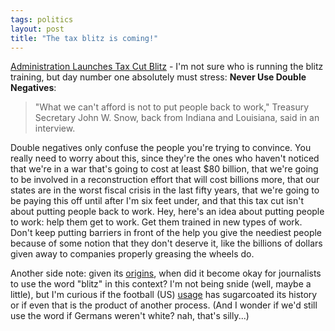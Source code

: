 ```yaml
---
tags: politics
layout: post
title: "The tax blitz is coming!"
---
```




<a href="http://www.washingtonpost.com/wp-dyn/articles/A53486-2003Apr18.html">Administration Launches Tax Cut Blitz</a> - I'm not sure who is running the blitz training, but day number one absolutely must stress: <b>Never Use Double Negatives</b>:

<blockquote>"What we can't afford is not to put people back to work," Treasury Secretary John W. Snow, back from Indiana and Louisiana, said in an interview.</blockquote>

<p>Double negatives only confuse the people you're trying to convince. You really need to worry about this, since they're the ones who haven't noticed that we're in a war that's going to cost at least $80 billion, that we're going to be involved in a reconstruction effort that will cost billions more, that our states are in the worst fiscal crisis in the last fifty years, that we're going to be paying this off until after I'm six feet under, and that this tax cut isn't about putting people back to work. Hey, here's an idea about putting people to work: help them get to work. Get them trained in new types of work. Don't keep putting barriers in front of the help you give the neediest people because of some notion that they don't deserve it, like the billions of dollars given away to companies properly greasing the wheels do.</p>

<p>Another side note: given its <a href="http://www.bbc.co.uk/history/war/wwtwo/homefront/blitz/blitz_1.shtml">origins</a>, when did it become okay for journalists to use the word "blitz" in this context? I'm not being snide (well, maybe a little), but I'm curious if the football (US) <a href="http://espn.go.com/ncf/columns/davie/1430750.html">usage</a> has sugarcoated its history or if even that is the product of another process. (And I wonder if we'd still use the word if Germans weren't white? nah, that's silly...)</p>


